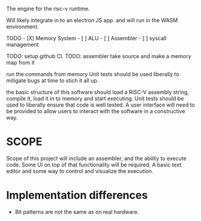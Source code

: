 The engine for the risc-v runtime.

Will likely integrate in to an electron JS app. and will run in the WASM environment.

TODO
    - [X] Memory System
    - [ ] ALU
    - [ ] Assembler
    - [ ] syscall management


TODO: setup github CI.
TODO: assembler take source and make a memory map from it 

run the commands from memory
Unit tests should be used liberally to mitigate bugs at time to stich it all up.


the basic structure of this software should load a RISC-V assembly string, compile it, load it in to memory and start executing. Unit tests should be used to liberally ensure that code is well tested. A user interface will need to be provided to allow users to interact with the software in a constructive way.

# SCOPE
Scope of this project will include an assembler, and the ability to execute code. Some UI on top of that functionality will be required. A basic text editor and some way to control and visualize the execution. 

#  Implementation differences
 - Bit patterns are not the same as on real hardware.